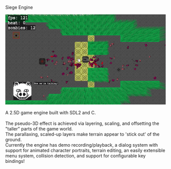 Siege Engine

![Test Map](placeholders/graphics/readmePictures/screenshot001.png "Test Map")

A 2.5D game engine built with SDL2 and C.
<br>
<br>
The pseudo-3D effect is achieved via layering, scaling, and offsetting the "taller" parts of the game world.
<br>
The parallaxing, scaled-up layers make terrain appear to 'stick out' of the ground.
<br>
Currently the engine has demo recording/playback, a dialog system with support for animated character portraits,
terrain editing, an easily extensible menu system, collision detection, and support for configurable key bindings!
